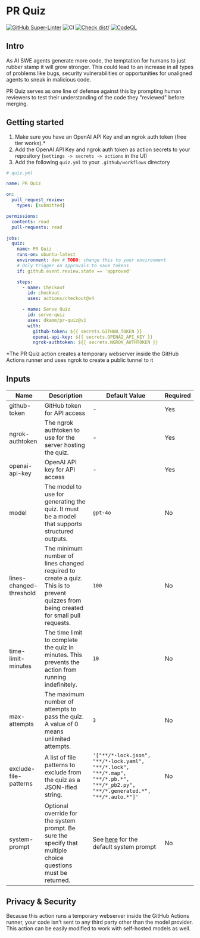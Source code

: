 # PR Quiz

[![GitHub Super-Linter](https://github.com/dkamm/pr-quiz/actions/workflows/linter.yml/badge.svg)](https://github.com/super-linter/super-linter)
![CI](https://github.com/dkamm/pr-quiz/actions/workflows/ci.yml/badge.svg)
[![Check dist/](https://github.com/dkamm/pr-quiz/actions/workflows/check-dist.yml/badge.svg)](https://github.com/dkamm/pr-quiz/actions/workflows/check-dist.yml)
[![CodeQL](https://github.com/dkamm/pr-quiz/actions/workflows/codeql-analysis.yml/badge.svg)](https://github.com/dkamm/pr-quiz/actions/workflows/codeql-analysis.yml)

## Intro

As AI SWE agents generate more code, the temptation for humans to just rubber
stamp it will grow stronger. This could lead to an increase in all types of
problems like bugs, security vulnerabilities or opportunities for unaligned
agents to sneak in malicious code.

PR Quiz serves as one line of defense against this by prompting human reviewers
to test their understanding of the code they "reviewed" before merging.

## Getting started

1. Make sure you have an OpenAI API Key and an ngrok auth token (free tier
   works).\*
2. Add the OpenAI API Key and ngrok auth token as action secrets to your
   repository (`settings -> secrets -> actions` in the UI)
3. Add the following `quiz.yml` to your `.github/workflows` directory

```yaml
# quiz.yml

name: PR Quiz

on:
  pull_request_review:
    types: [submitted]

permissions:
  contents: read
  pull-requests: read

jobs:
  quiz:
    name: PR Quiz
    runs-on: ubuntu-latest
    environment: dev # TODO: change this to your environment
    # Only trigger on approvals to save tokens
    if: github.event.review.state == 'approved'

    steps:
      - name: Checkout
        id: checkout
        uses: actions/checkout@v4

      - name: Serve Quiz
        id: serve-quiz
        uses: dkamm/pr-quiz@v1
        with:
          github-token: ${{ secrets.GITHUB_TOKEN }}
          openai-api-key: ${{ secrets.OPENAI_API_KEY }}
          ngrok-authtoken: ${{ secrets.NGROK_AUTHTOKEN }}
```

\*The PR Quiz action creates a temporary webserver inside the GitHub Actions
runner and uses ngrok to create a public tunnel to it

## Inputs

| Name                    | Description                                                                                                                           | Default Value                                                                                                                    | Required |
| ----------------------- | ------------------------------------------------------------------------------------------------------------------------------------- | -------------------------------------------------------------------------------------------------------------------------------- | -------- |
| github-token            | GitHub token for API access                                                                                                           | -                                                                                                                                | Yes      |
| ngrok-authtoken         | The ngrok authtoken to use for the server hosting the quiz.                                                                           | -                                                                                                                                | Yes      |
| openai-api-key          | OpenAI API key for API access                                                                                                         | -                                                                                                                                | Yes      |
| model                   | The model to use for generating the quiz. It must be a model that supports structured outputs.                                        | `gpt-4o`                                                                                                                         | No       |
| lines-changed-threshold | The minimum number of lines changed required to create a quiz. This is to prevent quizzes from being created for small pull requests. | `100`                                                                                                                            | No       |
| time-limit-minutes      | The time limit to complete the quiz in minutes. This prevents the action from running indefinitely.                                   | `10`                                                                                                                             | No       |
| max-attempts            | The maximum number of attempts to pass the quiz. A value of 0 means unlimited attempts.                                               | `3`                                                                                                                              | No       |
| exclude-file-patterns   | A list of file patterns to exclude from the quiz as a JSON-ified string.                                                              | `'["**/*-lock.json", "**/*-lock.yaml", "**/*.lock", "**/*.map", "**/*.pb.*", "**/*_pb2.py", "**/*.generated.*", "**/*.auto.*"]'` | No       |
| system-prompt           | Optional override for the system prompt. Be sure the specify that multiple choice questions must be returned.                         | See [here](https://github.com/dkamm/pr-quiz/blob/main/src/quiz/DefaultSystemPrompt.js) for the default system prompt             | No       |

## Privacy & Security

Because this action runs a temporary webserver inside the GitHub Actions runner,
your code isn't sent to any third party other than the model provider. This
action can be easily modified to work with self-hosted models as well.
